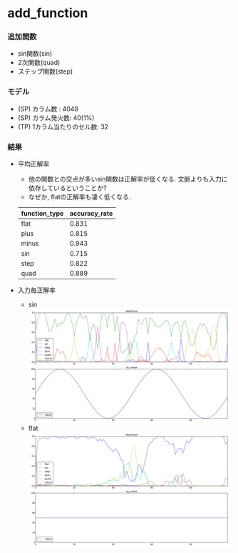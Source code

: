 add_function
====

### 追加関数
+ sin関数(sin)
+ 2次関数(quad)
+ ステップ関数(step)

### モデル
+ (SP) カラム数    : 4048
+ (SP) カラム発火数: 40(1%)
+ (TP) 1カラム当たりのセル数: 32

### 結果
+ 平均正解率
  + 他の関数との交点が多いsin関数は正解率が低くなる. 文脈よりも入力に依存しているということか?
  + なぜか, flatの正解率も凄く低くなる.

  | function_type | accuracy_rate |
  | -----         | -----         |
  | flat          | 0.831         |
  | plus          | 0.815         |
  | minus         | 0.943         |
  | sin           | 0.715         |
  | step          | 0.822         |
  | quad          | 0.889         |

+ 入力毎正解率
  + sin
    ![4048_40_32_sin.png](images/add_function/4048_40_32_sin.png)
  + flat
    ![4048_40_32_flat.png](images/add_function/4048_40_32_flat.png)
